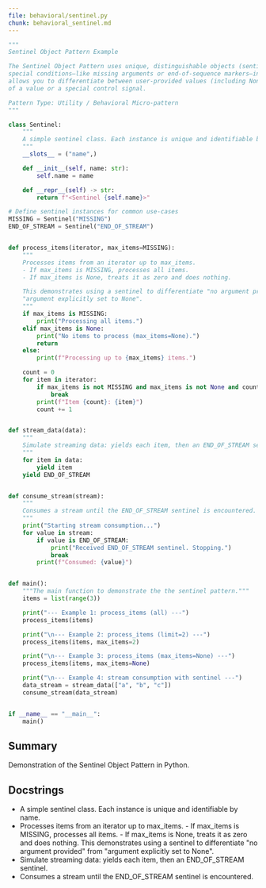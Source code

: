 ```yaml
---
file: behavioral/sentinel.py
chunk: behavioral_sentinel.md
---
```


```python
"""
Sentinel Object Pattern Example

The Sentinel Object Pattern uses unique, distinguishable objects (sentinels) to signal
special conditions—like missing arguments or end-of-sequence markers—in a program. This
allows you to differentiate between user-provided values (including None) and the absence
of a value or a special control signal.

Pattern Type: Utility / Behavioral Micro‑pattern
"""

class Sentinel:
    """
    A simple sentinel class. Each instance is unique and identifiable by name.
    """
    __slots__ = ("name",)

    def __init__(self, name: str):
        self.name = name

    def __repr__(self) -> str:
        return f"<Sentinel {self.name}>"

# Define sentinel instances for common use-cases
MISSING = Sentinel("MISSING")
END_OF_STREAM = Sentinel("END_OF_STREAM")


def process_items(iterator, max_items=MISSING):
    """
    Processes items from an iterator up to max_items.
    - If max_items is MISSING, processes all items.
    - If max_items is None, treats it as zero and does nothing.

    This demonstrates using a sentinel to differentiate "no argument provided" from
    "argument explicitly set to None".
    """
    if max_items is MISSING:
        print("Processing all items.")
    elif max_items is None:
        print("No items to process (max_items=None).")
        return
    else:
        print(f"Processing up to {max_items} items.")

    count = 0
    for item in iterator:
        if max_items is not MISSING and max_items is not None and count >= max_items:
            break
        print(f"Item {count}: {item}")
        count += 1


def stream_data(data):
    """
    Simulate streaming data: yields each item, then an END_OF_STREAM sentinel.
    """
    for item in data:
        yield item
    yield END_OF_STREAM


def consume_stream(stream):
    """
    Consumes a stream until the END_OF_STREAM sentinel is encountered.
    """
    print("Starting stream consumption...")
    for value in stream:
        if value is END_OF_STREAM:
            print("Received END_OF_STREAM sentinel. Stopping.")
            break
        print(f"Consumed: {value}")


def main():
    """The main function to demonstrate the the sentinel pattern."""
    items = list(range(3))

    print("--- Example 1: process_items (all) ---")
    process_items(items)

    print("\n--- Example 2: process_items (limit=2) ---")
    process_items(items, max_items=2)

    print("\n--- Example 3: process_items (max_items=None) ---")
    process_items(items, max_items=None)

    print("\n--- Example 4: stream consumption with sentinel ---")
    data_stream = stream_data(["a", "b", "c"])
    consume_stream(data_stream)


if __name__ == "__main__":
    main()

```

## Summary
Demonstration of the Sentinel Object Pattern in Python.

## Docstrings
- A simple sentinel class. Each instance is unique and identifiable by name.
- Processes items from an iterator up to max_items. - If max_items is MISSING, processes all items. - If max_items is None, treats it as zero and does nothing. This demonstrates using a sentinel to differentiate "no argument provided" from "argument explicitly set to None".
- Simulate streaming data: yields each item, then an END_OF_STREAM sentinel.
- Consumes a stream until the END_OF_STREAM sentinel is encountered.

